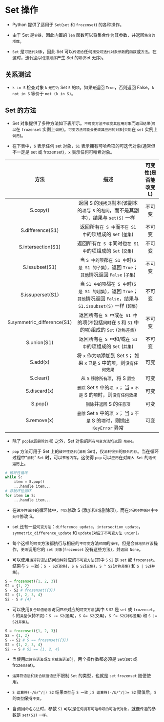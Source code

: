 # Set 操作

* Python 提供了适用于 `Set`(`set` 和 `frozenset`) 的各种操作。

* 由于 Set 是`容器`，因此内置的 `len` 函数可以将集合作为其参数，并返回`集合的项数`。

* `Set` 是`可迭代对象`，因此 Set 可以`传递给`任何`接受可迭代对象参数`的`函数`或`方法`。在这时，迭代会以`任意顺序`产生 Set 的`项`(Set 无序)。

## 关系测试

* `k in S` 检查对象 `k` `是否为` Set `S` 的`项`。如果`是`返回 `True`，否则返回 False。`k not in S` 等价于 `not (k in S)`。

## Set 的方法

* Set 对象提供了多种方法如下表所示。`不可变方法不改变其应用对象`而`返回结果`(`可以`在 `frozenset` 实例上`调用`)。`可变方法可能会更改其应用的对象`(`只能`在 `set` 实例上`调用`)。

* 在下表中，`S` 表示任何 set 对象，`S1` 表示拥有可哈希项的可迭代对象(通常但不一定是 set 或 frozenset)，`x` 表示任何可哈希对象。

| 方法 | 描述 | 可变性(是否能改变 L) |
| :-: | :-: | :-: |
| S.copy() | 返回 S 的`浅拷贝`副本(该副本的`项`与 `S` 的`相同`，而不是其副本)，结果与 `set(S)` 一样 | 不可变 |
| S.difference(S1) | 返回所有`在 S 中`而`不在 S1 中`的项组成的 `Set` (`差集`) | 不可变 |
| S.intersection(S1) | 返回所有`在 S 中`同时也`在 S1 中`的项组成的 `Set` (`交集`) | 不可变 |
| S.issubset(S1) | 当 `S 中的项`都`在 S1 中`时(`S 是 S1 的子集`)，返回 `True`；`其他`情况返回 `False` (`子集`) | 不可变 |
| S.issuperset(S1) | 当 `S1 中的项`都`在 S 中`时(`S 是 S1 的超集`)，返回 `True`；`其他`情况返回 `False`，结果与 `S1.issubset(S)` 一样 (`超集`) | 不可变 |
| S.symmetric_difference(S1) | 返回所有`在 S 中`或`在 S1 中`的项(`不`包括`同时`在 `S` 和 `S1` 中的`项`)组成的 `Set` (`对称差集`) | 不可变 |
| S.union(S1) | 返回所有`在 S 中`和/或`在 S1 中`的项组成的 `Set` (`并集`) | 不可变 |
| S.add(x) | 将 `x` 作为`项`添加到 Set `S`； 如果 `x` `已是` `S` 中的`项`，则`没有任何效果` | 可变 |
| S.clear() | 从 `S` `移除所有项`，将 S `置空` | 可变 |
| S.discard(x) | `删除` Set `S` 中的`项 x`； 当 `x` `不是` S 的`项`时，则`没有任何效果` | 可变 |
| S.pop() | `删除`并`返回` S 的`任意项` | 可变 |
| S.remove(x) | `删除` Set `S` 中的`项 x`； 当 `x` `不是` S 的`项`时，则抛出 `KeyError` 异常 | 可变 |

* 除了 `pop`(`返回删除的项`) 之外，Set 对象的`所有可变方法`均`返回 None`。

* `pop` 方法可用于 Set 上的`破坏性迭代`(`消耗` Set)，仅`消耗很少`的`额外内存`。当在循环过程中“`消耗`” `Set` 时，可以`节省内存`。这使得 `pop` 可以`应用`在对`庞大 Set` 的`迭代遍历`上。

```python
# 破坏性循环
while S:
    item = S.pop()
    ...handle item...
# 非破坏性循环
for item in S:
    ...handle item...
```

* 在`破坏性循环`的循环体中，`可以`修改 S (添加和/或删除项)，而在`非破坏性循环`中`不允许`修改 S。

* set 还有一些`可变方法`：`difference_update`，`intersection_update`，`symmetric_difference_update` 和 `update(对应于不可变方法 union)`。

* 每个这样的`可变`方法都执行与相应的`不可变`方法`相同`的`操作`，但是会`就地执行`该操作，`更改`调用它的 `set 对象`(`frozenset` 没有这些方法)，并`返回 None`。

* 可以使用`运算符语法`访问`四种`对应的`不可变方法`(其中 `S` `S2` 是 `set` 或 `frozenset`。结果与 `S 一致`)：`S - S2`(`差集`)，`S & S2`(`交集`)，`S ^ S2`(`对称差集`) 和 `S | S2`(`并集`)。

```python
S = frozenset({1, 2, 3})
S2 = {1, 2}
S - S2 # frozenset({3})
S2 = {1, 2, 3, 4}
S2 - S # {4}
```

* 可以使用`复合赋值语法`访问`四种`对应的`可变方法`(其中 `S` `S2` 是 `set` 或 `frozenset`。`S` 的`类型`保持`不变`)：`S -= S2`(`差集`)，`S &= S2`(`交集`)，`S ^= S2`(`对称差集`) 和 `S |= S2`(`并集`)。

```python
S = frozenset({1, 2, 3})
S2 = {1, 2}
S -= S2 # S == frozenset({3})
S2 = {1, 2, 3, 4}
S2 -= S # S2 == {1, 2, 4}
```

* 当使用`运算符语法`或`复合赋值语法`时，两个操作数都必须是 `Set`(set 或 frozenset)。

* `运算符语法`和`复合赋值语法`不限制 `Set` 的类型，也就是 `set` `frozenset` 随便使用。

* `S 运算符(-/&/^/|) S2` 结果`类型`与 `S 一致`；`S 运算符(-/&/^/|)= S2` 赋值后，`S` 的`类型`保持`不变`。

* 当调用`命名方法`时，参数 `S1` 可以是`任何拥有可哈希项的可迭代对象`，就像`传递`的参数是 `set(S1)` `一样`。
